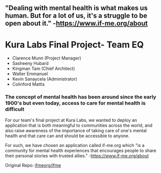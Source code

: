 ## "Dealing with mental health is what makes us human. But for a lot of us, it's a struggle to be open about it." -https://www.if-me.org/about


# Kura Labs Final Project- Team EQ
- Clarence Munn (Project Manager) 
- Sasheeny Hubard
- Kingman Tam (Chief Architect)
- Walter Emmanuel
- Kevin Sanaycela (Administrator)
- Colinford Mattis

### The concept of mental health has been around since the early 1900's but even today, access to care for mental health is difficult
For our team's final project at Kura Labs, we wanted to deploy an application that is both meaningful to communities across the world, and also raise awareness of the importance of taking care of one's mental health and that care can and should be accessible to anyone.

For such, we have chosen an application called if-me.org which "is a community for mental health experiences that encourages people to share their personal stories with trusted allies." -https://www.if-me.org/about

Original Repo: [ifmeorg/ifme](https://github.com/ifmeorg/ifme)
